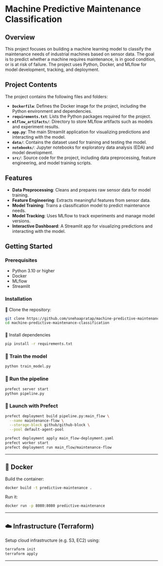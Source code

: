 # Machine Predictive Maintenance Classification

## Overview

This project focuses on building a machine learning model to classify the maintenance needs of industrial machines based on sensor data. The goal is to predict whether a machine requires maintenance, is in good condition, or is at risk of failure. The project uses Python, Docker, and MLflow for model development, tracking, and deployment.

## Project Contents

The project contains the following files and folders:

- **`Dockerfile`**: Defines the Docker image for the project, including the Python environment and dependencies.
- **`requirements.txt`**: Lists the Python packages required for the project.
- **`mlflow_artifacts/`**: Directory to store MLflow artifacts such as models and experiment results.
- **`app.py`**: The main Streamlit application for visualizing predictions and interacting with the model.
- **`data/`**: Contains the dataset used for training and testing the model.
- **`notebooks/`**: Jupyter notebooks for exploratory data analysis (EDA) and model development.
- **`src/`**: Source code for the project, including data preprocessing, feature engineering, and model training scripts.

## Features

- **Data Preprocessing**: Cleans and prepares raw sensor data for model training.
- **Feature Engineering**: Extracts meaningful features from sensor data.
- **Model Training**: Trains a classification model to predict maintenance needs.
- **Model Tracking**: Uses MLflow to track experiments and manage model versions.
- **Interactive Dashboard**: A Streamlit app for visualizing predictions and interacting with the model.

## Getting Started

### Prerequisites

- Python 3.10 or higher
- Docker
- MLflow
- Streamlit

### Installation

🔹 Clone the repository:
   ```bash
   git clone https://github.com/snehaapratap/machine-predictive-maintenance-classification.git
   cd machine-predictive-maintenance-classification
   ```

### 

🔹 Install dependencies
```bash
pip install -r requirements.txt
```


### 🔹 Train the model

```bash
python train_model.py
```

### 🔹 Run the pipeline

```bash
prefect server start
python pipeline.py
```

### 🔹 Launch with Prefect

```bash
prefect deployment build pipeline.py:main_flow \
  --name maintenance-flow \
  --storage-block github/github-block \
  --pool default-agent-pool

prefect deployment apply main_flow-deployment.yaml
prefect worker start
prefect deployment run main_flow/maintenance-flow
```


---

## 🐳 Docker

Build the container:

```bash
docker build -t predictive-maintenance .
```

Run it:

```bash
docker run -p 8080:8080 predictive-maintenance
```

---

## ☁️ Infrastructure (Terraform)

Setup cloud infrastructure (e.g. S3, EC2) using:

```bash
terraform init
terraform apply
```

---





